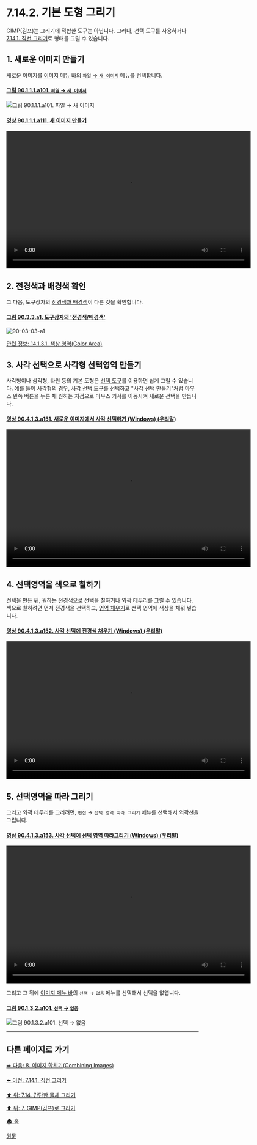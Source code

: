 # 7.14.2. 기본 도형 그리기
GIMP(김프)는 그리기에 적합한 도구는 아닙니다. 그러나, 선택 도구를 사용하거나 [7.14.1. 직선 그리기](./07-14-01-drawing-a-straight-line.md)로 형태를 그릴 수 있습니다. 

<a id="07-14-02-s1"></a>

## 1. 새로운 이미지 만들기
새로운 이미지를 [이미지 메뉴 바](./03-02-04-02-image-menu.md)의 [`파일` → `새 이미지`](./16-02-02-new.md) 메뉴를 선택합니다.

<a id="90-01-01-01-a101"></a>

#### [그림 90.1.1.1.a101. `파일` → `새 이미지`](./90-01-01-01-new.md#90-01-01-01-a101)
![그림 90.1.1.1.a101. `파일` → `새 이미지`](https://github.com/wonder13662/gimp/assets/15767104/116f6c42-66d8-47ae-8877-9e49d80dc431)

<a id="90-01-01-01-a111"></a>

#### [영상 90.1.1.1.a111. 새 이미지 만들기](./90-01-01-01-new.md#90-01-01-01-a111)
<video controls="controls" width="640" height="360" environment="MacOS:Sonoma 14.2.1 GIMP 2.10.36" src="https://github.com/wonder13662/gimp/assets/15767104/028b4f82-b28c-4c2d-96b3-76ab15e9c09a"></video>

<a id="07-14-02-s2"></a>

## 2. 전경색과 배경색 확인
그 다음, 도구상자의 [전경색과 배경색](./14-01-03-01-color_area.md)이 다른 것을 확인합니다.

<a id="90-03-03-a1"></a>

#### [그림 90.3.3.a1. 도구상자의 '전경색/배경색'](./90-03-03-foreground_color_n_background_color.md#90-03-03-a1)
![90-03-03-a1](https://github.com/wonder13662/gimp/assets/15767104/5c0772d5-07d5-404f-bb30-836be3943703)

[관련 정보: 14.1.3.1. 색상 영역(Color Area)](./14-01-03-01-color_area.md)

<a id="07-14-02-s3"></a>

## 3. 사각 선택으로 사각형 선택영역 만들기
사각형이나 삼각형, 타원 등의 기본 도형은 [선택 도구](./14-02-00-selection-tools.md)를 이용하면 쉽게 그릴 수 있습니다. 예를 들어 사각형의 경우, [사각 선택 도구](./14-02-02-00-rectangle-selection.md)를 선택하고 "사각 선택 만들기"처럼 마우스 왼쪽 버튼을 누른 채 원하는 지점으로 마우스 커서를 이동시켜 새로운 선택을 만듭니다.

<a id="90-04-01-03-a151"></a>

#### [영상 90.4.1.3.a151. 새로운 이미지에서 사각 선택하기 (Windows) (우리말)](./90-04-01-03-rectangle_select.md#90-04-01-03-a151)
<video controls="controls" width="640" height="360" src="https://github.com/wonder13662/gimp/assets/15767104/3bbc8add-a2a5-401b-bf15-0b580cd9cbfe"></video>

<a id="07-14-02-s4"></a>

## 4. 선택영역을 색으로 칠하기
선택을 만든 뒤, 원하는 전경색으로 선택을 칠하거나 외곽 테두리를 그릴 수 있습니다. 색으로 칠하려면 먼저 전경색을 선택하고, [영역 채우기](./14-03-04-00-bucket-fill.md)로 선택 영역에 색상을 채워 넣습니다.

<a id="90-04-01-03-a152"></a>

#### [영상 90.4.1.3.a152. 사각 선택에 전경색 채우기 (Windows) (우리말)](./90-04-01-03-rectangle_select.md#90-04-01-03-a152)
<video controls="controls" width="640" height="360" src="https://github.com/wonder13662/gimp/assets/15767104/2e94a6c7-d961-4748-9d2b-0a8a369d1a8e"></video>

<a id="07-14-02-s5"></a>

## 5. 선택영역을 따라 그리기
그리고 외곽 테두리를 그리려면, `편집` → `선택 영역 따라 그리기` 메뉴를 선택해서 외곽선을 그립니다.

<a id="90-04-01-03-a153"></a>

#### [영상 90.4.1.3.a153. 사각 선택에 선택 영역 따라그리기 (Windows) (우리말)](./90-04-01-03-rectangle_select.md#90-04-01-03-a153)
<video controls="controls" width="640" height="360" src="https://github.com/wonder13662/gimp/assets/15767104/d402e542-4a98-433b-bd86-dda9b6a0186c"></video>

그리고 그 뒤에 [이미지 메뉴 바](./03-02-04-02-image-menu.md)의 `선택` → `없음` 메뉴를 선택해서 선택을 없앱니다.

<a id="90-01-03-02-a101"></a>

#### [그림 90.1.3.2.a101. `선택` → `없음`](./90-01-03-02-none.md#90-01-03-02-a101)
![그림 90.1.3.2.a101. `선택` → `없음`](https://github.com/wonder13662/gimp/assets/15767104/bf711fb1-5309-4a8d-bdb0-a698aea8c0d7)

***

## 다른 페이지로 가기
[➡️ 다음: 8. 이미지 합치기(Combining Images)](./08-00-combining-images.md)

[⬅️ 이전: 7.14.1. 직선 그리기](./07-14-01-drawing-a-straight-line.md)

[⬆️ 위: 7.14. 간단한 물체 그리기](./07-14-00-drawing-simple-objects.md)

[⬆️ 위: 7. GIMP(김프)로 그리기](./07-00-painting-with-gimp.md)

[🏠 홈](./00-home.md)

[원문](https://docs.gimp.org/2.10/ko/gimp-using-rectangular.html)
